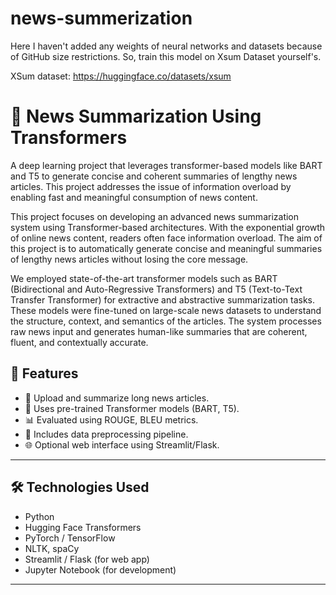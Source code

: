 # news-summerization
Here I haven't added any weights of neural networks and datasets because of GitHub size restrictions. So, train this model on Xsum Dataset yourself's.

XSum dataset: https://huggingface.co/datasets/xsum

# 📰 News Summarization Using Transformers

A deep learning project that leverages transformer-based models like BART and T5 to generate concise and coherent summaries of lengthy news articles. This project addresses the issue of information overload by enabling fast and meaningful consumption of news content.


This project focuses on developing an advanced news summarization system using Transformer-based architectures. With the exponential growth of online news content, readers often face information overload. The aim of this project is to automatically generate concise and meaningful summaries of lengthy news articles without losing the core message.

We employed state-of-the-art transformer models such as BART (Bidirectional and Auto-Regressive Transformers) and T5 (Text-to-Text Transfer Transformer) for extractive and abstractive summarization tasks. These models were fine-tuned on large-scale news datasets to understand the structure, context, and semantics of the articles. The system processes raw news input and generates human-like summaries that are coherent, fluent, and contextually accurate.


## 📌 Features

- 📄 Upload and summarize long news articles.
- 🤖 Uses pre-trained Transformer models (BART, T5).
- 📊 Evaluated using ROUGE, BLEU metrics.
- 🧼 Includes data preprocessing pipeline.
- 🌐 Optional web interface using Streamlit/Flask.

---

## 🛠️ Technologies Used

- Python
- Hugging Face Transformers
- PyTorch / TensorFlow
- NLTK, spaCy
- Streamlit / Flask (for web app)
- Jupyter Notebook (for development)

---


